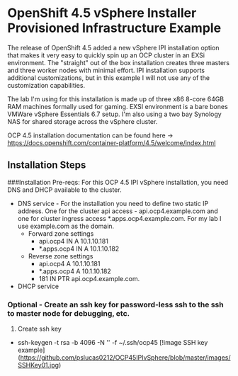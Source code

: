 # OpenShift 4.5 vSphere Installer Provisioned Infrastructure Example
The release of OpenShift 4.5 added a new vSphere IPI installation option that makes it very easy to quickly spin up an OCP cluster in an EXSi environment.  The "straight" out of the box installation creates three masters and three worker nodes with minimal effort.  IPI installation supports additional customizations, but in this example I will not use any of the customization capabilities.

The lab I'm using for this installation is made up of three x86 8-core 64GB RAM machines formally used for gaming.  EXSI environment is a bare bones VMWare vSphere Essentials 6.7 setup.  I'm also using a two bay Synology NAS for shared storage across the vSphere cluster.  

OCP 4.5 installation documentation can be found here -> https://docs.openshift.com/container-platform/4.5/welcome/index.html

## Installation Steps

###Installation Pre-reqs:
For this OCP 4.5 IPI vSphere installation, you need DNS and DHCP available to the cluster.
- DNS service - For the installation you need to define two static IP address.  One for the cluster api access - api.ocp4.example.com and one for cluster ingress access *.apps.ocp4.example.com. For my lab I use example.com as the domain.
  - Forward zone settings
    - api.ocp4	IN	A	10.1.10.181
    - *.apps.ocp4	IN	A	10.1.10.182
  - Reverse zone settings
    - api.ocp4	A	10.1.10.181
    - *.apps.ocp4	A	10.1.10.182
    - 181	IN	PTR	api.ocp4.example.com.
- DHCP service

### Optional - Create an ssh key for password-less ssh to the ssh to master node for debugging, etc.
1. Create ssh key 
  - ssh-keygen -t rsa -b 4096 -N '' -f ~/.ssh/ocp45
  [!image SSH key example]
  (https://github.com/pslucas0212/OCP45IPIvSphere/blob/master/images/SSHKey01.jpg)
  

